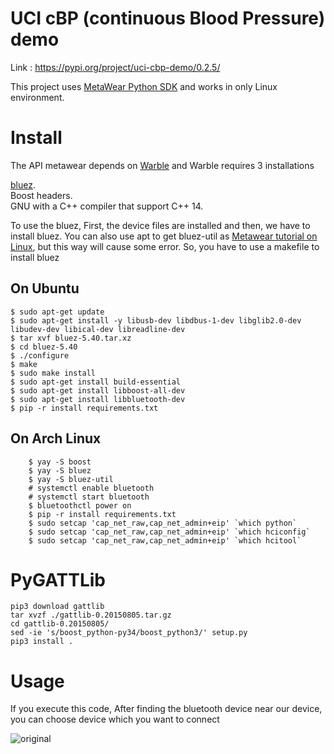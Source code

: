 # UCI cBP (continuous Blood Pressure) demo
Link : https://pypi.org/project/uci-cbp-demo/0.2.5/

This project uses [MetaWear Python SDK](https://github.com/mbientlab/MetaWear-SDK-Python) and works in only Linux environment.

# Install

The API metawear depends on [Warble](https://github.com/mbientlab/Warble) and Warble requires 3 installations

[bluez](www.bluez.org).   
Boost headers.   
GNU with a C++ compiler that support C++ 14.  

To use the bluez, First, the device files are installed and then, we have to install bluez. You can also use apt to get bluez-util as [Metawear tutorial on Linux](https://mbientlab.com/tutorials/Linux.html), but this way will cause some error. So, you have to use a makefile to install bluez

## On Ubuntu
    $ sudo apt-get update
    $ sudo apt-get install -y libusb-dev libdbus-1-dev libglib2.0-dev libudev-dev libical-dev libreadline-dev
    $ tar xvf bluez-5.40.tar.xz
    $ cd bluez-5.40
    $ ./configure
    $ make
    $ sudo make install
    $ sudo apt-get install build-essential
    $ sudo apt-get install libboost-all-dev
    $ sudo apt-get install libbluetooth-dev
    $ pip -r install requirements.txt
    
## On Arch Linux
```shell script
    $ yay -S boost
    $ yay -S bluez
    $ yay -S bluez-util
    # systemctl enable bluetooth
    # systemctl start bluetooth
    $ bluetoothctl power on
    $ pip -r install requirements.txt
    $ sudo setcap 'cap_net_raw,cap_net_admin+eip' `which python`
    $ sudo setcap 'cap_net_raw,cap_net_admin+eip' `which hciconfig`
    $ sudo setcap 'cap_net_raw,cap_net_admin+eip' `which hcitool`
```

# PyGATTLib
```shell script
pip3 download gattlib
tar xvzf ./gattlib-0.20150805.tar.gz
cd gattlib-0.20150805/
sed -ie 's/boost_python-py34/boost_python3/' setup.py
pip3 install .
```
    
# Usage
If you execute this code, After finding the bluetooth device near our device, you can choose device which you want to connect

![original](https://media.github.uci.edu/user/1629/files/80d5cf80-b2ed-11e9-9451-93a25e901b81)
